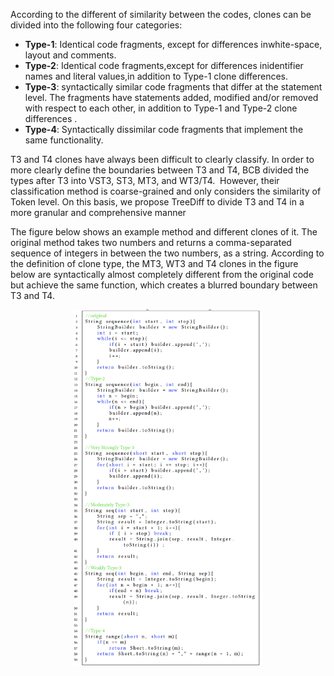According to the different of similarity between the codes, clones can be divided into the following four categories:
- **Type-1**: Identical code fragments, except for differences inwhite-space, layout and comments.
- **Type-2**: Identical code fragments,except for differences inidentifier names and literal values,in addition to Type-1 clone differences.
- **Type-3**: syntactically similar code fragments that differ at the statement level. The fragments have statements added, modified and/or removed with respect to each other, in addition to Type-1 and Type-2 clone differences .
- **Type-4**: Syntactically dissimilar code fragments that implement the same functionality.

T3 and T4 clones have always been difficult to clearly classify. In order to more clearly define the boundaries between T3 and T4, BCB divided the types after T3 into VST3, ST3, MT3, and WT3/T4.  However, their classification method is coarse-grained and only considers the similarity of Token level. On this basis, we propose TreeDiff to divide T3 and T4 in a more granular and comprehensive manner

The figure below shows an example method and different clones of it. The original method takes two numbers and returns a comma-separated sequence of integers in between the two numbers, as a string.
According to the definition of clone type, the MT3, WT3 and T4 clones in the figure below are syntactically almost completely different from the original code but achieve the same function, which creates a blurred boundary between T3 and T4.
<div align="center">
<img src=img/clonetype.png width=60% />
<div>
